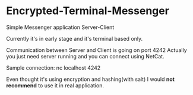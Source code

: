 # Encrypted-Terminal-Messenger

Simple Messenger application Server-Client

Currently it's in early stage and it's terminal based only.

Communication between Server and Client is going on port 4242
Actually you just need server running and you can connect using NetCat.

Sample connection: nc localhost 4242

Even thought it's using encryption and hashing(with salt) I would **not recommend** to use it in real application.
